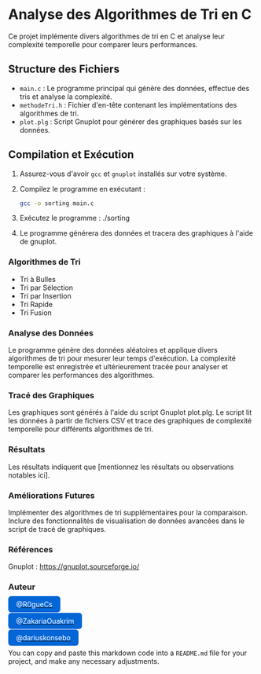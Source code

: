 # Analyse des Algorithmes de Tri en C

Ce projet implémente divers algorithmes de tri en C et analyse leur complexité temporelle pour comparer leurs performances.

## Structure des Fichiers

- `main.c` : Le programme principal qui génère des données, effectue des tris et analyse la complexité.
- `methodeTri.h` : Fichier d'en-tête contenant les implémentations des algorithmes de tri.
- `plot.plg` : Script Gnuplot pour générer des graphiques basés sur les données.

## Compilation et Exécution

1. Assurez-vous d'avoir `gcc` et `gnuplot` installés sur votre système.
2. Compilez le programme en exécutant :

   ```bash
   gcc -o sorting main.c

3. Exécutez le programme :
    ./sorting

4. Le programme générera des données et tracera des graphiques à l'aide de gnuplot.

### Algorithmes de Tri

- Tri à Bulles
- Tri par Sélection
- Tri par Insertion
- Tri Rapide
- Tri Fusion

### Analyse des Données

Le programme génère des données aléatoires et applique divers algorithmes de tri pour mesurer leur temps d'exécution. La complexité temporelle est enregistrée et ultérieurement tracée pour analyser et comparer les performances des algorithmes.

### Tracé des Graphiques
Les graphiques sont générés à l'aide du script Gnuplot plot.plg. Le script lit les données à partir de fichiers CSV et trace des graphiques de complexité temporelle pour différents algorithmes de tri.

### Résultats
Les résultats indiquent que [mentionnez les résultats ou observations notables ici].

### Améliorations Futures
Implémenter des algorithmes de tri supplémentaires pour la comparaison.
Inclure des fonctionnalités de visualisation de données avancées dans le script de tracé de graphiques.

### Références
Gnuplot : https://gnuplot.sourceforge.io/

### Auteur

[<span style="background-color:#0366d6; color:#ffffff; padding:8px 16px; border-radius:6px; text-decoration:none;">@R0gueCs</span>](https://github.com/R0gueCS)\
\
[<span style="background-color:#0366d6; color:#ffffff; padding:8px 16px; border-radius:6px; text-decoration:none;">@ZakariaOuakrim</span>](https://github.com/ZakariaOuakrim)\
\
[<span style="background-color:#0366d6; color:#ffffff; padding:8px 16px; border-radius:6px; text-decoration:none;">@dariuskonsebo</span>](https://github.com/dariuskonsebo)

You can copy and paste this markdown code into a `README.md` file for your project, and make any necessary adjustments.